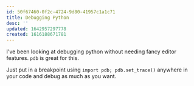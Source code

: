 ```yaml
---
id: 50f67460-0f2c-4724-9d80-41957c1a1c71
title: Debugging Python
desc: ''
updated: 1642957297778
created: 1616188671781
---
```

I've been looking at debugging python without needing fancy editor features.
`pdb` is great for this.

Just put in a breakpoint using `import pdb; pdb.set_trace()` anywhere in your
code and debug as much as you want.
